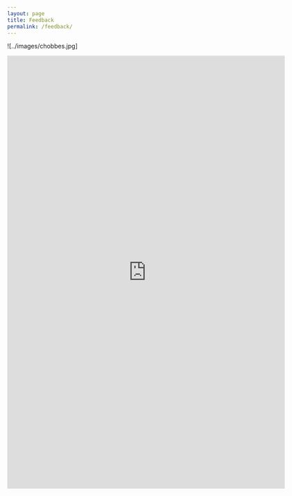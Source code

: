 ```yaml
---
layout: page
title: Feedback
permalink: /feedback/
---
```


![../images/chobbes.jpg]

<iframe src="https://docs.google.com/forms/d/e/1FAIpQLScj3OZ_Ckk1qAa8w7tTvLL8HpksFl8EJ2L6g1Zvvj60k3cXnA/viewform?embedded=true" width="640" height="1000" frameborder="0" marginheight="0" marginwidth="0">Loading…</iframe>